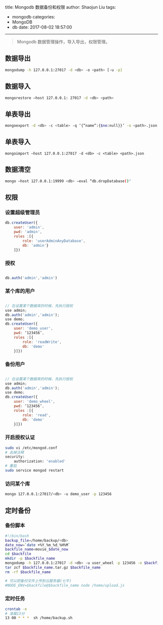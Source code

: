 title: Mongodb 数据备份和权限
author: Shaojun Liu
tags:
  - mongodb
categories:
  - MongoDB
  - db
date: 2017-08-02 18:57:00
---
> Mongodb 数据管理操作，导入导出，权限管理。

<!-- more -->

## 数据导出

``` bash
mongodump -h 127.0.0.1:27017 -d <db> -o <path> [-u -p]
```
## 数据导入

``` bash
mongorestore —host 127.0.0.1: 27017 -d <db> <path>

```
## 单表导出

``` bash
mongoexport -d <db> -c <table> -q ‘{“name”:{$ne:null}}’ -o <path>.json
```
## 单表导入

``` bash?linenums
mongoimport —host 127.0.0.1:27017 -d <db> -c <table> <path>.json
```
## 数据清空

``` bash
mongo —host 127.0.0.1:19999 <db> —eval “db.dropDatabase()"
```

## 权限

### 设置超级管理员

``` js
db.createUser({
	user: 'admin',
	pwd: 'admin',
	roles :[{
		role: 'userAdminAnyDatabase',
		db: 'admin'}
	]})
```
### 授权

``` javascript

db.auth('admin','admin')
```
### 某个库的用户

``` javascript

// 在设置某个数据库的时候，先执行授权
use admin;
db.auth('admin','admin');
use demo;
db.createUser({
	user: 'demo_user',
	pwd: ‘123456’,
	roles :[{
		role: 'readWrite',
		db: 'demo'
	}]}) 
```
### 备份用户

``` javascript

// 在设置某个数据库的时候，先执行授权
use admin;
db.auth('admin','admin');
use demo;
db.createUser({
	user: 'demo_wheel',
	pwd: ‘123456’,
	roles :[{
		role: 'read',
		db: 'demo'
	}]}) 
```

### 开启授权认证

``` bash
sudo vi /etc/mongod.conf
# 去掉注释 
security:
	authorization: 'enabled'
# 重启
sudo service mongod restart
```
### 访问某个库

``` bash
mongo 127.0.0.1:27017/<db> -u demo_user -p 123456
```
## 定时备份
### 备份脚本

``` bash
#!/bin/bash
backup_file=/home/backup/<db>
date_now=`date +%Y_%m_%d_%H%M`
backfile_name=movie_$date_now
cd $backfile
mkdir -p $backfile_name
mongodump -h 127.0.0.1:27017 -d <db> -u user_wheel -p 123456 -o $backfile_name
tar zcf $backfile_name.tar.gz $backfile_name
rm -rf $backfile_name

# 可以把备份文件上传到云服务器(七牛)
#NODE_ENV=$backfile@$backfile_name node /home/upload.js

```
### 定时任务

``` bash
crontab -e 
# 凌晨13分
13 00 * * *  sh /home/backup.sh
```